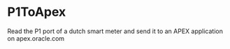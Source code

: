 # P1ToApex
Read the P1 port of a dutch smart meter and send it to an APEX application on apex.oracle.com
